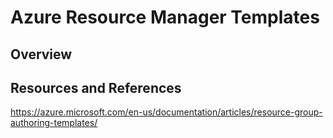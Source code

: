 # Azure Resource Manager Templates

## Overview 

## Resources and References

https://azure.microsoft.com/en-us/documentation/articles/resource-group-authoring-templates/



